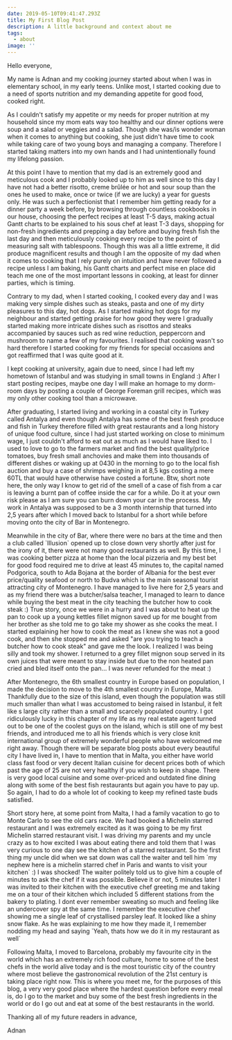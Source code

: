 ```yaml
---
date: 2019-05-10T09:41:47.293Z
title: My First Blog Post
description: A little background and context about me
tags:
  - about
image: ''
---
```

Hello everyone,

My name is Adnan and my cooking journey started about when I was in elementary school, in my early teens. Unlike most, I started cooking due to a need of sports nutrition and my demanding appetite for good food, cooked right.

As I couldn't satisfy my appetite or my needs for proper nutrition at my household since my mom  eats way too healthy and our dinner options were soup and a salad or veggies and a salad. Though she was/is wonder woman when it comes to anything but cooking, she just didn't have time to cook while taking care of two young boys and managing a company. Therefore I started taking matters into my own hands and I had unintentionally found my lifelong passion. 

At this point I have to mention that my dad is an extremely good and meticulous cook and I probably looked up to him as well since to this day I have not had a better risotto, creme brûlée or hot and sour soup than the ones he used to make, once or twice (if we are lucky) a year for guests only. He was such a perfectionist that I remember him getting ready for a dinner party a week before, by browsing through countless cookbooks in our house, choosing the perfect recipes at least T-5 days, making actual Gantt charts to be explained to his sous chef at least T-3 days, shopping for non-fresh ingredients and prepping a day before and buying fresh fish the last day and then meticulously cooking every recipe to the point of measuring salt with tablespoons. Though this was all a little extreme, it did produce magnificent results and though I am the opposite of my dad when it comes to cooking that I rely purely on intuition and have never followed a recipe unless I am baking, his Gantt charts and perfect mise en place did teach me one of the most important lessons in cooking, at least for dinner parties, which is timing. 

Contrary to my dad, when I started cooking, I cooked every day and I was making very simple dishes such as steaks, pasta and one of my dirty pleasures to this day, hot dogs. As I started making hot dogs for my neighbour and started getting praise for how good they were I gradually started making more intricate dishes such as risottos and steaks accompanied by sauces such as red wine reduction, peppercorn and mushroom to name a few of my favourites. I realised that cooking wasn't so hard therefore I started cooking for my friends for special occasions and got reaffirmed that I was quite good at it. 

I kept cooking at university, again due to need, since I had left my hometown of Istanbul and was studying in small towns in England :) After I start posting recipes, maybe one day I will make an homage to my dorm-room days by posting a couple of George Foreman grill recipes, which was my only other cooking tool than a microwave. 

After graduating, I started living and working in a coastal city in Turkey called Antalya and even though Antalya has some of the best fresh produce and fish in Turkey therefore filled with great restaurants and a long history of unique food culture, since I had just started working on close to minimum wage, I just couldn't afford to eat out as much as I would have liked to. I used to love to  go to the farmers market and find the best quality/price tomatoes, buy fresh small anchovies and make them into thousands of different dishes or waking up at 0430 in the morning to go to the local fish auction and buy a case of shrimps weighing in at 8,5 kgs costing a mere 60TL that would have otherwise have costed a fortune. Btw, short note here, the only way I know to get rid of the smell of a case of fish from a car is leaving a burnt pan of coffee inside the car for a while. Do it at your own risk please as I am sure you can burn down your car in the process. My work in Antalya was supposed to be a 3 month internship that turned into 2,5 years after which I moved back to Istanbul for a short while before moving onto the city of Bar in Montenegro.

Meanwhile in the city of Bar, where there were no bars at the time and then a club called \`Illusion\` opened up to close down very shortly after just for the irony of it, there were not many good restaurants as well. By this time, I was cooking better pizza at home than the local pizzeria and my best bet for good food required me to drive at least 45 minutes to, the capital named Podgorica, south to Ada Bojana at the border of Albania for the best ever price/quality seafood or north to Budva which is the main seasonal tourist attracting city of Montenegro. I have managed to live here for 2,5 years and as my friend there was a butcher/salsa teacher, I managed to learn to dance while buying the best meat in the city teaching the butcher how to cook steak :) True story, once we were in a hurry and I was about to heat up the pan to cook up a young kettles fillet mignon saved up for me bought from her brother as she told me to go take my shower as she cooks the meat. I started explaining her how to cook the meat as I knew she was not a good cook, and then she stopped me and asked "are you trying to teach a butcher how to cook steak" and gave me the look. I realized I was being silly and took my shower. I returned to a grey fillet mignon soup served in its own juices that were meant to stay inside but due to the non heated pan cried and bled itself onto the pan... I was never refunded for the meat :) 

After Montenegro, the 6th smallest country in Europe based on population, I made the decision to move to the 4th smallest country in Europe, Malta. Thankfully due to the size of this island, even though the population was still much smaller than what I was accustomed to being raised in Istanbul, it felt like s large city rather than a small and scarcely populated country. I got ridiculously lucky in this chapter of my life as my real estate agent turned out to be one of the coolest guys on the island, which is still one of my best friends, and introduced me to all his friends which is very close knit international group of extremely wonderful people who have welcomed me right away. Though there will be separate blog posts about every beautiful city I have lived in, I have to mention that in Malta, you either have world class fast food or very decent Italian cuisine for decent prices both of which past the age of 25 are not very healthy if you wish to keep in shape. There is very good local cuisine and some over-priced and outdated fine dining along with some of the best fish restaurants but again you have to pay up. So again, I had to do a whole lot of cooking to keep my refined taste buds satisfied.

Short story here, at some point from Malta, I had a family vacation to go to Monte Carlo to see the old cars race. We had booked a Michelin starred restaurant and I was extremely excited as it was going to be my first Michelin starred restaurant visit. I was driving my parents and my uncle crazy as to how excited I was about eating there and told them that I was very curious to one day see the kitchen of a   starred restaurant. So the first thing my uncle did when we sat down was call the waiter and tell him \`my nephew here is a michelin starred chef in Paris and wants to visit your kitchen\` :) I was shocked! The waiter politely told us to give him a couple of minutes to ask the chef if it was possible. Believe it or not, 5 minutes later I was invited to their kitchen with the executive chef greeting me and taking me on a tour of their kitchen which included 5 different stations from the bakery to plating. I dont ever remember sweating so much and feeling like an undercover spy at the same time. I remember the executive chef showing me a single leaf of crystallised parsley leaf. It looked like a shiny snow flake. As he was explaining to me how they made it, I remember nodding my head and saying \`Yeah, thats how we do it in my restaurant as well\` 

Following Malta, I moved to Barcelona, probably my favourite city in the world which has an extremely rich food culture, home to some of the best chefs in the world alive today and is the most touristic city of the country where most believe the gastronomical revolution of the 21st century is taking place right now. This is where you meet me, for the purposes of this blog, a very very good place where the hardest question before every meal is, do I go to the market and buy some of the best fresh ingredients in the world or do I go out and eat at some of the best restaurants in the world.

Thanking all of my future readers in advance,

Adnan

